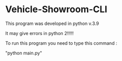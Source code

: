# Vehicle-Showroom-CLI

This program was developed in python v.3.9

It may give errors in python 2!!!!!

To run this program you need to type this command :

"python main.py"
